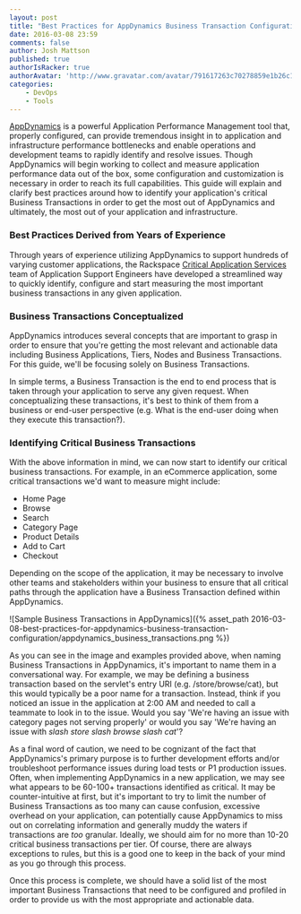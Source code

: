```yaml
---
layout: post
title: "Best Practices for AppDynamics Business Transaction Configuration"
date: 2016-03-08 23:59
comments: false
author: Josh Mattson
published: true
authorIsRacker: true
authorAvatar: 'http://www.gravatar.com/avatar/791617263c70278859e1b26c15d13eab'
categories:
    - DevOps
    - Tools
---
```


[AppDynamics](https://www.appdynamics.com/) is a powerful Application Performance Management tool that, properly configured, can provide tremendous insight in to application and infrastructure performance bottlenecks and enable operations and development teams to rapidly identify and resolve issues.  Though AppDynamics will begin working to collect and measure application performance data out of the box, some configuration and customization is necessary in order to reach its full capabilities.  This guide will explain and clarify best practices around how to identify your application's critical Business Transactions in order to get the most out of AppDynamics and ultimately, the most out of your application and infrastructure.

<!-- more -->

### Best Practices Derived from Years of Experience

Through years of experience utilizing AppDynamics to support hundreds of varying  customer applications, the Rackspace [Critical Application Services](https://www.rackspace.com/en-us/enterprise-cloud-solutions/critical-applications) team of Application Support Engineers have developed a streamlined way to quickly identify, configure and start measuring the most important business transactions in any given application.

### Business Transactions Conceptualized

AppDynamics introduces several concepts that are important to grasp in order to ensure that you're getting the most relevant and actionable data including Business Applications, Tiers, Nodes and Business Transactions.  For this guide, we'll be focusing solely on Business Transactions.

In simple terms, a Business Transaction is the end to end process that is taken through your application to serve any given request.  When conceptualizing these transactions, it's best to think of them from a business or end-user perspective (e.g. What is the end-user doing when they execute this transaction?).  

### Identifying Critical Business Transactions

With the above information in mind, we can now start to identify our critical business transactions.  For example, in an eCommerce application, some critical transactions we'd want to measure might include:

* Home Page
* Browse
* Search
* Category Page
* Product Details
* Add to Cart
* Checkout

Depending on the scope of the application, it may be necessary to involve other teams and stakeholders within your business to ensure that all critical paths through the application have a Business Transaction defined within AppDynamics.

![Sample Business Transactions in AppDynamics]({% asset_path 2016-03-08-best-practices-for-appdynamics-business-transaction-configuration/appdynamics_business_transactions.png %})

As you can see in the image and examples provided above, when naming Business Transactions in AppDynamics, it's important to name them in a conversational way.  For example, we may be defining a business transaction based on the servlet's entry URI (e.g. /store/browse/cat), but this would typically be a poor name for a transaction.  Instead, think if you noticed an issue in the application at 2:00 AM and needed to call a teammate to look in to the issue.  Would you say 'We're having an issue with category pages not serving properly' or would you say 'We're having an issue with _slash store slash browse slash cat_'?  

As a final word of caution, we need to be cognizant of the fact that AppDynamics's primary purpose is to further development efforts and/or troubleshoot performance issues during load tests or P1 production issues.  Often, when implementing AppDynamics in a new application, we may see what appears to be 60-100+ transactions identified as critical.  It may be counter-intuitive at first, but it's important to try to limit the number of Business Transactions as too many can cause confusion, excessive overhead on your application, can potentially cause AppDynamics to miss out on correlating information and generally muddy the waters if transactions are *too* granular.  Ideally, we should aim for no more than 10-20 critical business transactions per tier.  Of course, there are always exceptions to rules, but this is a good one to keep in the back of your mind as you go through this process.

Once this process is complete, we should have a solid list of the most important Business Transactions that need to be configured and profiled in order to provide us with the most appropriate and actionable data.
